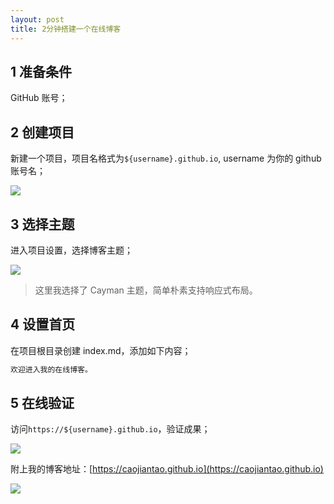```yaml
---
layout: post 
title: 2分钟搭建一个在线博客
---
```

## 1 准备条件

GitHub 账号；

## 2 创建项目

新建一个项目，项目名格式为`${username}.github.io`, username 为你的 github 账号名；

![](https://ae03.alicdn.com/kf/Hbc5d8ca2fb894b25a630e6e39722fc21O.png)

## 3 选择主题

进入项目设置，选择博客主题；

![](https://ae05.alicdn.com/kf/Hcfeb3a4816e146248e36b9930c4ce53bi.png)

> 这里我选择了 Cayman 主题，简单朴素支持响应式布局。

## 4 设置首页

在项目根目录创建 index.md，添加如下内容；

```markdown
欢迎进入我的在线博客。
```

## 5 在线验证

访问`https://${username}.github.io`，验证成果；

![](https://ae05.alicdn.com/kf/H3171c5d75bac4955aefb4a55bbb42126t.png)

附上我的博客地址：[https://caojiantao.github.io](https://caojiantao.github.io)

![](https://shop.io.mi-img.com/app/shop/img?id=shop_dd9c9bff49bf342a1798c9aa56640226.png)